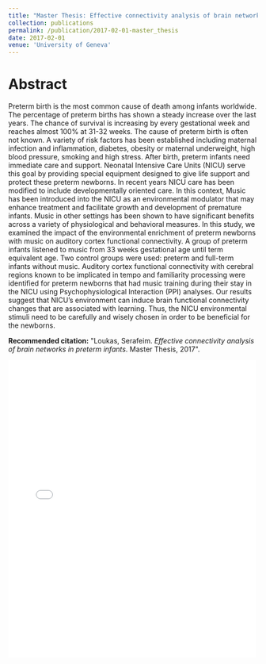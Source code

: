 ```yaml
---
title: "Master Thesis: Effective connectivity analysis of brain networks in preterm infants"
collection: publications
permalink: /publication/2017-02-01-master_thesis
date: 2017-02-01
venue: 'University of Geneva'
---
```

# Abstract
Preterm birth is the most common cause of death among infants worldwide. The percentage of preterm births has shown a steady increase over the last years. The chance of survival is increasing by every gestational week and reaches almost 100\% at 31-32 weeks. The cause of preterm birth is often not known. A variety of risk factors has been established including maternal infection and inflammation, diabetes, obesity or maternal underweight, high blood pressure, smoking and high stress. After birth, preterm infants need immediate care and support. Neonatal Intensive Care Units (NICU) serve this goal by providing special equipment designed to give life support and protect these preterm newborns. In recent years NICU care has been modified to include developmentally oriented care. In this context, Music has been introduced into the NICU as an environmental modulator that may enhance treatment and facilitate growth and development of premature infants. Music in other settings has been shown to have significant benefits across a variety of physiological and behavioral measures. In this study, we examined the impact of the environmental enrichment of preterm newborns with music on auditory cortex functional connectivity. A group of preterm infants listened to music from 33 weeks gestational age until term equivalent age. Two control groups were used: preterm and full-term infants without music. Auditory cortex functional connectivity with cerebral regions known to be implicated in tempo and familiarity processing were identified for preterm newborns that had music training during their stay in the NICU using Psychophysiological Interaction (PPI) analyses. Our results suggest that NICU’s environment can induce brain functional connectivity changes that are associated with learning. Thus, the NICU environmental stimuli need to be carefully and wisely chosen in order to be beneficial for the newborns.

**Recommended citation:** "Loukas, Serafeim. *Effective connectivity analysis of brain networks in preterm infants*. Master Thesis, 2017".

<embed src="{{ site.baseurl }}/files/master_thesis.pdf" width="500" height="600" type='application/pdf'>